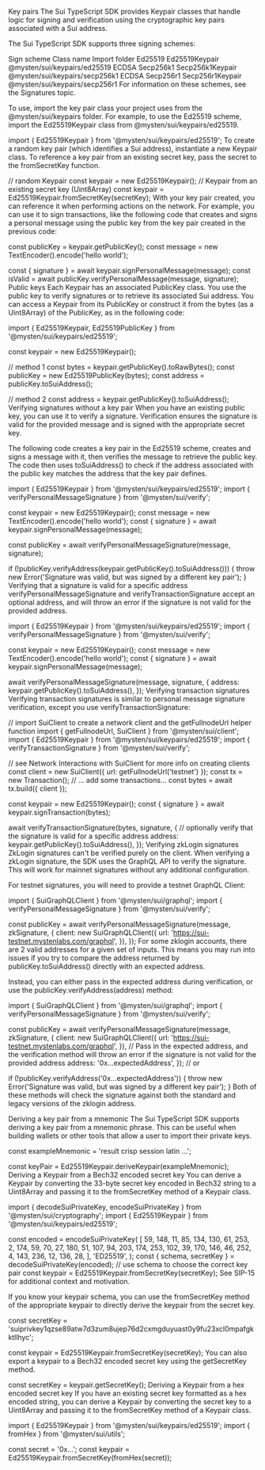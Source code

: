 Key pairs
The Sui TypeScript SDK provides Keypair classes that handle logic for signing and verification using the cryptographic key pairs associated with a Sui address.

The Sui TypeScript SDK supports three signing schemes:

Sign scheme	Class name	Import folder
Ed25519	Ed25519Keypair	@mysten/sui/keypairs/ed25519
ECDSA Secp256k1	Secp256k1Keypair	@mysten/sui/keypairs/secp256k1
ECDSA Secp256r1	Secp256r1Keypair	@mysten/sui/keypairs/secp256r1
For information on these schemes, see the Signatures topic.

To use, import the key pair class your project uses from the @mysten/sui/keypairs folder. For example, to use the Ed25519 scheme, import the Ed25519Keypair class from @mysten/sui/keypairs/ed25519.


import { Ed25519Keypair } from '@mysten/sui/keypairs/ed25519';
To create a random key pair (which identifies a Sui address), instantiate a new Keypair class. To reference a key pair from an existing secret key, pass the secret to the fromSecretKey function.


// random Keypair
const keypair = new Ed25519Keypair();
// Keypair from an existing secret key (Uint8Array)
const keypair = Ed25519Keypair.fromSecretKey(secretKey);
With your key pair created, you can reference it when performing actions on the network. For example, you can use it to sign transactions, like the following code that creates and signs a personal message using the public key from the key pair created in the previous code:


const publicKey = keypair.getPublicKey();
const message = new TextEncoder().encode('hello world');
 
const { signature } = await keypair.signPersonalMessage(message);
const isValid = await publicKey.verifyPersonalMessage(message, signature);
Public keys
Each Keypair has an associated PublicKey class. You use the public key to verify signatures or to retrieve its associated Sui address. You can access a Keypair from its PublicKey or construct it from the bytes (as a Uint8Array) of the PublicKey, as in the following code:


import { Ed25519Keypair, Ed25519PublicKey } from '@mysten/sui/keypairs/ed25519';
 
const keypair = new Ed25519Keypair();
 
// method 1
const bytes = keypair.getPublicKey().toRawBytes();
const publicKey = new Ed25519PublicKey(bytes);
const address = publicKey.toSuiAddress();
 
// method 2
const address = keypair.getPublicKey().toSuiAddress();
Verifying signatures without a key pair
When you have an existing public key, you can use it to verify a signature. Verification ensures the signature is valid for the provided message and is signed with the appropriate secret key.

The following code creates a key pair in the Ed25519 scheme, creates and signs a message with it, then verifies the message to retrieve the public key. The code then uses toSuiAddress() to check if the address associated with the public key matches the address that the key pair defines.


import { Ed25519Keypair } from '@mysten/sui/keypairs/ed25519';
import { verifyPersonalMessageSignature } from '@mysten/sui/verify';
 
const keypair = new Ed25519Keypair();
const message = new TextEncoder().encode('hello world');
const { signature } = await keypair.signPersonalMessage(message);
 
const publicKey = await verifyPersonalMessageSignature(message, signature);
 
if (!publicKey.verifyAddress(keypair.getPublicKey().toSuiAddress())) {
	throw new Error('Signature was valid, but was signed by a different key pair');
}
Verifying that a signature is valid for a specific address
verifyPersonalMessageSignature and verifyTransactionSignature accept an optional address, and will throw an error if the signature is not valid for the provided address.


import { Ed25519Keypair } from '@mysten/sui/keypairs/ed25519';
import { verifyPersonalMessageSignature } from '@mysten/sui/verify';
 
const keypair = new Ed25519Keypair();
const message = new TextEncoder().encode('hello world');
const { signature } = await keypair.signPersonalMessage(message);
 
await verifyPersonalMessageSignature(message, signature, {
	address: keypair.getPublicKey().toSuiAddress(),
});
Verifying transaction signatures
Verifying transaction signatures is similar to personal message signature verification, except you use verifyTransactionSignature:


// import SuiClient to create a network client and the getFullnodeUrl helper function
import { getFullnodeUrl, SuiClient } from '@mysten/sui/client';
import { Ed25519Keypair } from '@mysten/sui/keypairs/ed25519';
import { verifyTransactionSignature } from '@mysten/sui/verify';
 
// see Network Interactions with SuiClient for more info on creating clients
const client = new SuiClient({ url: getFullnodeUrl('testnet') });
const tx = new Transaction();
// ... add some transactions...
const bytes = await tx.build({ client });
 
const keypair = new Ed25519Keypair();
const { signature } = await keypair.signTransaction(bytes);
 
await verifyTransactionSignature(bytes, signature, {
	// optionally verify that the signature is valid for a specific address
	address: keypair.getPublicKey().toSuiAddress(),
});
Verifying zkLogin signatures
ZkLogin signatures can't be verified purely on the client. When verifying a zkLogin signature, the SDK uses the GraphQL API to verify the signature. This will work for mainnet signatures without any additional configuration.

For testnet signatures, you will need to provide a testnet GraphQL Client:


import { SuiGraphQLClient } from '@mysten/sui/graphql';
import { verifyPersonalMessageSignature } from '@mysten/sui/verify';
 
const publicKey = await verifyPersonalMessageSignature(message, zkSignature, {
	client: new SuiGraphQLClient({
		url: 'https://sui-testnet.mystenlabs.com/graphql',
	}),
});
For some zklogin accounts, there are 2 valid addresses for a given set of inputs. This means you may run into issues if you try to compare the address returned by publicKey.toSuiAddress() directly with an expected address.

Instead, you can either pass in the expected address during verification, or use the publicKey.verifyAddress(address) method:


import { SuiGraphQLClient } from '@mysten/sui/graphql';
import { verifyPersonalMessageSignature } from '@mysten/sui/verify';
 
const publicKey = await verifyPersonalMessageSignature(message, zkSignature, {
	client: new SuiGraphQLClient({
		url: 'https://sui-testnet.mystenlabs.com/graphql',
	}),
	// Pass in the expected address, and the verification method will throw an error if the signature is not valid for the provided address
	address: '0x...expectedAddress',
});
// or
 
if (!publicKey.verifyAddress('0x...expectedAddress')) {
	throw new Error('Signature was valid, but was signed by a different key pair');
}
Both of these methods will check the signature against both the standard and legacy versions of the zklogin address.

Deriving a key pair from a mnemonic
The Sui TypeScript SDK supports deriving a key pair from a mnemonic phrase. This can be useful when building wallets or other tools that allow a user to import their private keys.


const exampleMnemonic = 'result crisp session latin ...';
 
const keyPair = Ed25519Keypair.deriveKeypair(exampleMnemonic);
Deriving a Keypair from a Bech32 encoded secret key
You can derive a Keypair by converting the 33-byte secret key encoded in Bech32 string to a Uint8Array and passing it to the fromSecretKey method of a Keypair class.


import { decodeSuiPrivateKey, encodeSuiPrivateKey } from '@mysten/sui/cryptography';
import { Ed25519Keypair } from '@mysten/sui/keypairs/ed25519';
 
const encoded = encodeSuiPrivateKey(
	[
		59, 148, 11, 85, 134, 130, 61, 253, 2, 174, 59, 70, 27, 180, 51, 107, 94, 203, 174, 253, 102,
		39, 170, 146, 46, 252, 4, 143, 236, 12, 136, 28,
	],
	'ED25519',
);
const { schema, secretKey } = decodeSuiPrivateKey(encoded);
// use schema to choose the correct key pair
const keypair = Ed25519Keypair.fromSecretKey(secretKey);
See SIP-15 for additional context and motivation.

If you know your keypair schema, you can use the fromSecretKey method of the appropriate keypair to directly derive the keypair from the secret key.


const secretKey = 'suiprivkey1qzse89atw7d3zum8ujep76d2cxmgduyuast0y9fu23xcl0mpafgkktllhyc';
 
const keypair = Ed25519Keypair.fromSecretKey(secretKey);
You can also export a keypair to a Bech32 encoded secret key using the getSecretKey method.


const secretKey = keypair.getSecretKey();
Deriving a Keypair from a hex encoded secret key
If you have an existing secret key formatted as a hex encoded string, you can derive a Keypair by converting the secret key to a Uint8Array and passing it to the fromSecretKey method of a Keypair class.


import { Ed25519Keypair } from '@mysten/sui/keypairs/ed25519';
import { fromHex } from '@mysten/sui/utils';
 
const secret = '0x...';
const keypair = Ed25519Keypair.fromSecretKey(fromHex(secret));